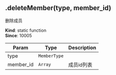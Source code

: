 <a name="module_miot/service/smarthome.deleteMember"></a>

## .deleteMember(type, member_id)
删除成员

**Kind**: static function  
**Since**: 10005  

| Param | Type | Description |
| --- | --- | --- |
| type | <code>MemberType</code> |  |
| member_id | <code>Array</code> | 成员id列表 |

